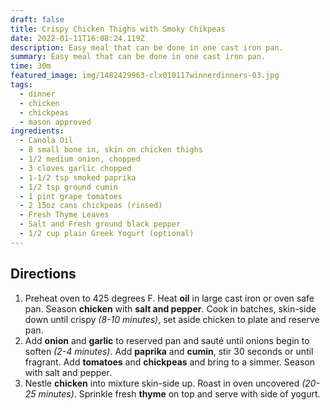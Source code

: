 ```yaml
---
draft: false
title: Crispy Chicken Thighs with Smoky Chikpeas
date: 2022-01-11T16:08:24.119Z
description: Easy meal that can be done in one cast iron pan.
summary: Easy meal that can be done in one cast iron pan.
time: 30m
featured_image: img/1482429963-clx010117winnerdinners-03.jpg
tags:
  - dinner
  - chicken
  - chickpeas
  - mason approved
ingredients:
  - Canola Oil
  - 8 small bone in, skin on chicken thighs
  - 1/2 medium onion, chopped
  - 3 cloves garlic chopped
  - 1-1/2 tsp smoked paprika
  - 1/2 tsp ground cumin
  - 1 pint grape tomatoes
  - 2 15oz cans chickpeas (rinsed)
  - Fresh Thyme Leaves
  - Salt and Fresh ground black pepper
  - 1/2 cup plain Greek Yogurt (optional)
---
```

## Directions

1. Preheat oven to 425 degrees F. Heat **oil** in large cast iron or oven safe pan. Season **chicken** with **salt and pepper**. Cook in batches, skin-side down until crispy *(8-10 minutes)*, set aside chicken to plate and reserve pan.
2. Add **onion** and **garlic** to reserved pan and sauté until onions begin to soften *(2-4 minutes)*. Add **paprika** and **cumin**, stir 30 seconds or until fragrant. Add **tomatoes** and **chickpeas** and bring to a simmer. Season with salt and pepper.
3. Nestle **chicken** into mixture skin-side up. Roast in oven uncovered *(20-25 minutes)*. Sprinkle fresh **thyme** on top and serve with side of yogurt.